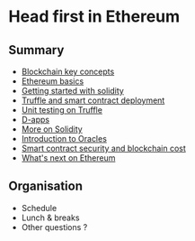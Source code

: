 # Head first in Ethereum

<!-- .slide: class="page-title" -->



## Summary

<!-- .slide: id="master-toc" class="toc" -->

- [Blockchain key concepts](#/1)
- [Ethereum basics](#/2)
- [Getting started with solidity](#/3)
- [Truffle and smart contract deployment](#/4)
- [Unit testing on Truffle](#/5)
- [D-apps](#/6)
- [More on Solidity](#/7)
- [Introduction to Oracles](#/8)
- [Smart contract security and blockchain cost](#/9)
- [What's next on Ethereum](#/10)



## Organisation

- Schedule
- Lunch & breaks
- Other questions ?



<!-- .slide: class="page-questions" -->

